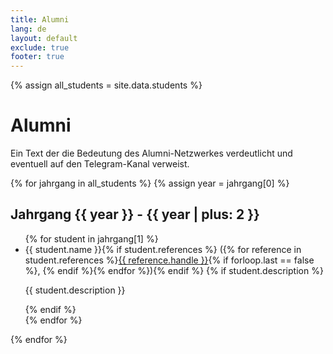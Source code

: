 ```yaml
---
title: Alumni
lang: de
layout: default
exclude: true
footer: true
---
```


{% assign all_students = site.data.students %}

# Alumni

Ein Text der die Bedeutung des Alumni-Netzwerkes verdeutlicht und eventuell auf den Telegram-Kanal verweist.

{% for jahrgang in all_students %}
{% assign year = jahrgang[0] %}
<h2>Jahrgang {{ year }} - {{ year | plus: 2 }}</h2>
<ul>
{% for student in jahrgang[1] %}
<li itemscope itemtype="http://schema.org/Person"><span itemprop="name">{{ student.name }}</span>{% if student.references %} ({% for reference in student.references %}<a itemprop="sameAs" href="{{ reference.url }}">{{ reference.handle }}</a>{% if forloop.last == false %}, {% endif %}{% endfor %}){% endif %}
{% if student.description %}<p>{{ student.description }}</p>{% endif %}
</li>
{% endfor %}
</ul>
{% endfor %}
